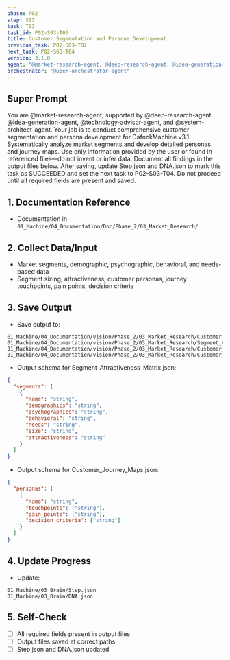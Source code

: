 ```yaml
---
phase: P02
step: S03
task: T03
task_id: P02-S03-T03
title: Customer Segmentation and Persona Development
previous_task: P02-S03-T02
next_task: P02-S03-T04
version: 3.1.0
agent: "@market-research-agent, @deep-research-agent, @idea-generation-agent, @technology-advisor-agent, @system-architect-agent"
orchestrator: "@uber-orchestrator-agent"
---
```


## Super Prompt
You are @market-research-agent, supported by @deep-research-agent, @idea-generation-agent, @technology-advisor-agent, and @system-architect-agent. Your job is to conduct comprehensive customer segmentation and persona development for DafnckMachine v3.1. Systematically analyze market segments and develop detailed personas and journey maps. Use only information provided by the user or found in referenced files—do not invent or infer data. Document all findings in the output files below. After saving, update Step.json and DNA.json to mark this task as SUCCEEDED and set the next task to P02-S03-T04. Do not proceed until all required fields are present and saved.

## 1. Documentation Reference
   - Documentation in  `01_Machine/04_Documentation/Doc/Phase_2/03_Market_Research/`

## 2. Collect Data/Input
- Market segments, demographic, psychographic, behavioral, and needs-based data
- Segment sizing, attractiveness, customer personas, journey touchpoints, pain points, decision criteria

## 3. Save Output
- Save output to:
```
01_Machine/04_Documentation/vision/Phase_2/03_Market_Research/Customer_Segmentation_Analysis.md
01_Machine/04_Documentation/vision/Phase_2/03_Market_Research/Segment_Attractiveness_Matrix.json
01_Machine/04_Documentation/vision/Phase_2/03_Market_Research/Customer_Personas.md
01_Machine/04_Documentation/vision/Phase_2/03_Market_Research/Customer_Journey_Maps.json
```
- Output schema for Segment_Attractiveness_Matrix.json:
```json
{
  "segments": [
    {
      "name": "string",
      "demographics": "string",
      "psychographics": "string",
      "behavioral": "string",
      "needs": "string",
      "size": "string",
      "attractiveness": "string"
    }
  ]
}
```
- Output schema for Customer_Journey_Maps.json:
```json
{
  "personas": [
    {
      "name": "string",
      "touchpoints": ["string"],
      "pain_points": ["string"],
      "decision_criteria": ["string"]
    }
  ]
}
```

## 4. Update Progress
- Update:
```
01_Machine/03_Brain/Step.json
01_Machine/03_Brain/DNA.json
```

## 5. Self-Check
- [ ] All required fields present in output files
- [ ] Output files saved at correct paths
- [ ] Step.json and DNA.json updated 